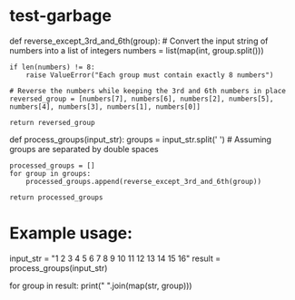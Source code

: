 # test-garbage
def reverse_except_3rd_and_6th(group):
    # Convert the input string of numbers into a list of integers
    numbers = list(map(int, group.split()))
    
    if len(numbers) != 8:
        raise ValueError("Each group must contain exactly 8 numbers")
    
    # Reverse the numbers while keeping the 3rd and 6th numbers in place
    reversed_group = [numbers[7], numbers[6], numbers[2], numbers[5], numbers[4], numbers[3], numbers[1], numbers[0]]
    
    return reversed_group

def process_groups(input_str):
    groups = input_str.split('  ')  # Assuming groups are separated by double spaces
    
    processed_groups = []
    for group in groups:
        processed_groups.append(reverse_except_3rd_and_6th(group))
    
    return processed_groups

# Example usage:
input_str = "1 2 3 4 5 6 7 8 9 10 11 12 13 14 15 16"
result = process_groups(input_str)

for group in result:
    print(" ".join(map(str, group)))
